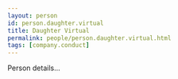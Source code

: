 ```yaml
---
layout: person
id: person.daughter.virtual
title: Daughter Virtual
permalink: people/person.daughter.virtual.html
tags: [company.conduct]
---
```


Person details...